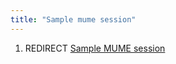 ```yaml
---
title: "Sample mume session"
---
```


1.  REDIRECT [Sample MUME session](Sample_MUME_session "wikilink")